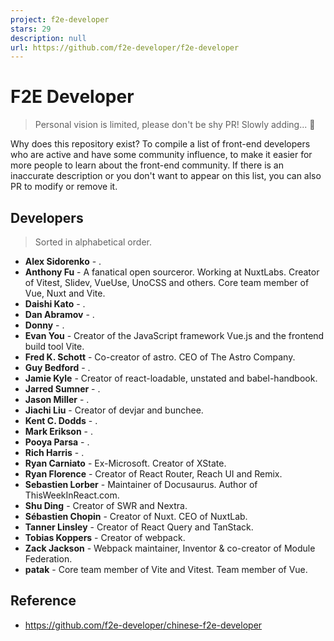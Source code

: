 ```yaml
---
project: f2e-developer
stars: 29
description: null
url: https://github.com/f2e-developer/f2e-developer
---
```


F2E Developer
=============

> Personal vision is limited, please don't be shy PR! Slowly adding... 🚧

Why does this repository exist? To compile a list of front-end developers who are active and have some community influence, to make it easier for more people to learn about the front-end community. If there is an inaccurate description or you don't want to appear on this list, you can also PR to modify or remove it.

Developers
----------

> Sorted in alphabetical order.

-   **‌Alex Sidorenko** - .
-   **Anthony Fu** - A fanatical open sourceror. Working at NuxtLabs. Creator of Vitest, Slidev, VueUse, UnoCSS and others. Core team member of Vue, Nuxt and Vite.
-   **‌Daishi Kato** - .
-   **‌Dan Abramov** - .
-   **‌Donny** - .
-   **‌Evan You** - Creator of the JavaScript framework Vue.js and the frontend build tool Vite.
-   **‌Fred K. Schott** - Co-creator of astro. CEO of The Astro Company.
-   **‌Guy Bedford** - .
-   **‌Jamie Kyle** - Creator of react-loadable, unstated and babel-handbook.
-   **‌Jarred Sumner** - .
-   **‌Jason Miller** - .
-   **‌Jiachi Liu** - Creator of devjar and bunchee.
-   **‌Kent C. Dodds** - .
-   **‌Mark Erikson** - .
-   **‌Pooya Parsa** - .
-   **‌Rich Harris** - .
-   **‌Ryan Carniato** - Ex-Microsoft. Creator of XState.
-   **‌Ryan Florence** - Creator of React Router, Reach UI and Remix.
-   **‌Sebastien Lorber** - Maintainer of Docusaurus. Author of ThisWeekInReact.com.
-   **‌Shu Ding** - Creator of SWR and Nextra.
-   **‌Sébastien Chopin** - Creator of Nuxt. CEO of NuxtLab.
-   **‌Tanner Linsley** - Creator of React Query and TanStack.
-   **‌Tobias Koppers** - Creator of webpack.
-   **‌Zack Jackson** - Webpack maintainer, Inventor & co-creator of Module Federation.
-   **‌patak** - Core team member of Vite and Vitest. Team member of Vue.

Reference
---------

-   https://github.com/f2e-developer/chinese-f2e-developer
